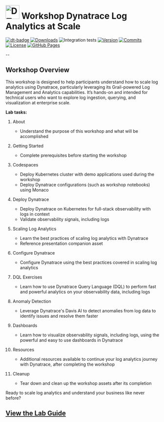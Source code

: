 # <img src="https://cdn.bfldr.com/B686QPH3/at/w5hnjzb32k5wcrcxnwcx4ckg/Dynatrace_signet_RGB_HTML.svg?auto=webp&format=pngg" alt="DT logo" width="45"> Workshop Dynatrace Log Analytics at Scale
[![dt-badge](https://img.shields.io/badge/powered_by-DT_enablement-8A2BE2?logo=dynatrace)](https://dynatrace-wwse.github.io/codespaces-framework/)
[![Downloads](https://img.shields.io/docker/pulls/shinojosa/dt-enablement?logo=docker)](https://hub.docker.com/r/shinojosa/dt-enablement)
![Integration tests](https://github.com/dynatrace-wwse/workshop-dynatrace-log-analytics/actions/workflows/integration-tests.yaml/badge.svg)
[![Version](https://img.shields.io/github/v/release/dynatrace-wwse/workshop-dynatrace-log-analytics?color=blueviolet)](https://github.com/dynatrace-wwse/workshop-dynatrace-log-analytics/releases)
[![Commits](https://img.shields.io/github/commits-since/dynatrace-wwse/workshop-dynatrace-log-analytics/latest?color=ff69b4&include_prereleases)](https://github.com/dynatrace-wwse/workshop-dynatrace-log-analytics/graphs/commit-activity)
[![License](https://img.shields.io/badge/License-Apache_2.0-blue.svg?color=green)](https://github.com/dynatrace-wwse/workshop-dynatrace-log-analytics/blob/main/LICENSE)
[![GitHub Pages](https://img.shields.io/badge/GitHub%20Pages-Live-green)](https://dynatrace-wwse.github.io/workshop-dynatrace-log-analytics/)

--

## Workshop Overview

This workshop is designed to help participants understand how to scale log analytics using Dynatrace, particularly leveraging its Grail-powered Log Management and Analytics capabilities. It’s hands-on and intended for technical users who want to explore log ingestion, querying, and visualization at enterprise scale.

**Lab tasks:**

1. About

    - Understand the purpose of this workshop and what will be accomplished

2. Getting Started

    - Complete prerequisites before starting the workshop

3. Codespaces

    - Deploy Kubernetes cluster with demo applications used during the workshop
    - Deploy Dynatrace configurations (such as workshop notebooks) using Monaco

4. Deploy Dynatrace

    - Deploy Dynatrace on Kubernetes for full-stack observability with logs in context
    - Validate observability signals, including logs

5. Scaling Log Analytics

    - Learn the best practices of scaling log analytics with Dynatrace
    - Reference presentation companion asset

6. Configure Dynatrace

    - Configure Dynatrace using the best practices covered in scaling log analytics

7. DQL Exercises

    - Learn how to use Dynatrace Query Language (DQL) to perform fast and powerful analytics on your observability data, including logs

8. Anomaly Detection

    - Leverage Dynatrace's Davis AI to detect anomalies from log data to identify issues and resolve them faster

9. Dashboards

    - Learn how to visualize observability signals, including logs, using the powerful and easy to use dashboards in Dynatrace

10. Resources

    - Additional resources available to continue your log analytics journey with Dynatrace, after completing the workshop

11. Cleanup

    - Tear down and clean up the workshop assets after its completion

Ready to scale log analytics and understand your business like never before?

## [View the Lab Guide](https://dynatrace-wwse.github.io/workshop-dynatrace-log-analytics)


